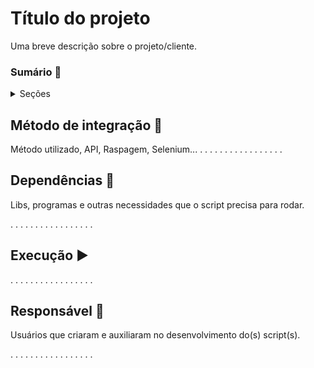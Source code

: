 # Título do projeto
Uma breve descrição sobre o projeto/cliente.

### Sumário 🔢
<!-- Tabela com o conteúdo -->
<details>
  <summary>Seções</summary>
  <ul>
    <li>
      <a href="#método-de-integração-">Método de integração</a>
    </li>
    <li>
      <a href="#dependências-">Dependências</a>
    </li>
    <li>
      <a href="#execução-">Execução</a>
    </li>
    <li>
      <a href="#responsável-">Responsável</a>
    </li>
  </ul>
</details>

## Método de integração 🎲
Método utilizado, API, Raspagem, Selenium...
.
.
.
.
.
.
.
.
.
.
.
.
.
.
.
.
.

## Dependências 🧩
Libs, programas e outras necessidades que o script precisa para rodar.

.
.
.
.
.
.
.
.
.
.
.
.
.
.
.
.
.

## Execução ▶

.
.
.
.
.
.
.
.
.
.
.
.
.
.
.
.
.

## Responsável 👔
Usuários que criaram e auxiliaram no desenvolvimento do(s) script(s).

.
.
.
.
.
.
.
.
.
.
.
.
.
.
.
.
.
